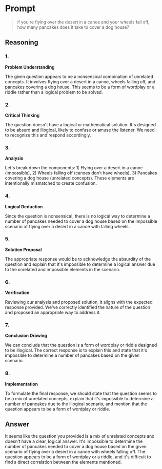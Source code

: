 # Prompt

> if you're flying over the desert in a canoe and your wheels fall off, how many pancakes does it take to cover a dog house?


## Reasoning
### 1.
**Problem Understanding**

The given question appears to be a nonsensical combination of unrelated concepts. It involves flying over a desert in a canoe, wheels falling off, and pancakes covering a dog house. This seems to be a form of wordplay or a riddle rather than a logical problem to be solved.

### 2.
**Critical Thinking**

The question doesn't have a logical or mathematical solution. It's designed to be absurd and illogical, likely to confuse or amuse the listener. We need to recognize this and respond accordingly.

### 3.
**Analysis**

Let's break down the components: 1) Flying over a desert in a canoe (impossible), 2) Wheels falling off (canoes don't have wheels), 3) Pancakes covering a dog house (unrelated concepts). These elements are intentionally mismatched to create confusion.

### 4.
**Logical Deduction**

Since the question is nonsensical, there is no logical way to determine a number of pancakes needed to cover a dog house based on the impossible scenario of flying over a desert in a canoe with falling wheels.

### 5.
**Solution Proposal**

The appropriate response would be to acknowledge the absurdity of the question and explain that it's impossible to determine a logical answer due to the unrelated and impossible elements in the scenario.

### 6.
**Verification**

Reviewing our analysis and proposed solution, it aligns with the expected response provided. We've correctly identified the nature of the question and proposed an appropriate way to address it.

### 7.
**Conclusion Drawing**

We can conclude that the question is a form of wordplay or riddle designed to be illogical. The correct response is to explain this and state that it's impossible to determine a number of pancakes based on the given scenario.

### 8.
**Implementation**

To formulate the final response, we should state that the question seems to be a mix of unrelated concepts, explain that it's impossible to determine a number of pancakes due to the illogical scenario, and mention that the question appears to be a form of wordplay or riddle.

## Answer
It seems like the question you provided is a mix of unrelated concepts and doesn't have a clear, logical answer. It's impossible to determine the number of pancakes needed to cover a dog house based on the given scenario of flying over a desert in a canoe with wheels falling off. The question appears to be a form of wordplay or a riddle, and it's difficult to find a direct correlation between the elements mentioned.

